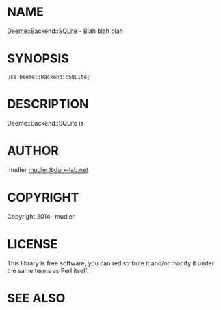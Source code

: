 # NAME

Deeme::Backend::SQLite - Blah blah blah

# SYNOPSIS

    use Deeme::Backend::SQLite;

# DESCRIPTION

Deeme::Backend::SQLite is

# AUTHOR

mudler <mudler@dark-lab.net>

# COPYRIGHT

Copyright 2014- mudler

# LICENSE

This library is free software; you can redistribute it and/or modify
it under the same terms as Perl itself.

# SEE ALSO
